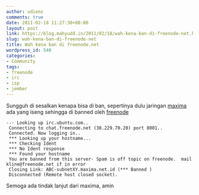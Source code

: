 ```yaml
---
author: udienz
comments: true
date: 2011-02-18 11:27:30+00:00
layout: post
link: https://blog.mahyudd.in/2011/02/18/wah-kena-ban-di-freenode-net.html
slug: wah-kena-ban-di-freenode-net
title: Wah kena ban di freenode.net
wordpress_id: 540
categories:
- Community
tags:
- freenode
- irc
- isp
- jember
---
```


Sungguh di sesalkan kenapa bisa di ban, sepertinya dulu jaringan [maxima](http://maxima.net.id/) ada yang iseng sehingga di banned oleh [freenode](http://freenode.net)

    
    --- Looking up irc.ubuntu.com..
     Connecting to chat.freenode.net (38.229.70.20) port 8001..
     Connected. Now logging in..
     *** Looking up your hostname...
     *** Checking Ident
     *** No Ident response
     *** Found your hostname
     You are banned from this server- Spam is off topic on freenode.  mail kline@freenode.net if in error 
     Closing Link: ABC-subnetXY.maxima.net.id (*** Banned )
     Disconnected (Remote host closed socket).



Semoga ada tindak lanjut dari maxima, amin
